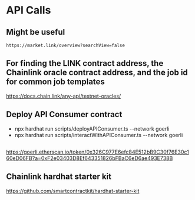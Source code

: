 # API Calls

## Might be useful

`https://market.link/overview?searchView=false`

## For finding the LINK contract address, the Chainlink oracle contract address, and the job id for common job templates

https://docs.chain.link/any-api/testnet-oracles/

## Deploy API Consumer contract

- npx hardhat run scripts/deployAPIConsumer.ts --network goerli
- npx hardhat run scripts/interactWithAPIConsumer.ts --network goerli

##

https://goerli.etherscan.io/token/0x326C977E6efc84E512bB9C30f76E30c160eD06FB?a=0xF2e03403D8Ef643351826bFBaC6eD6ae493E738B

## Chainlink hardhat starter kit

https://github.com/smartcontractkit/hardhat-starter-kit